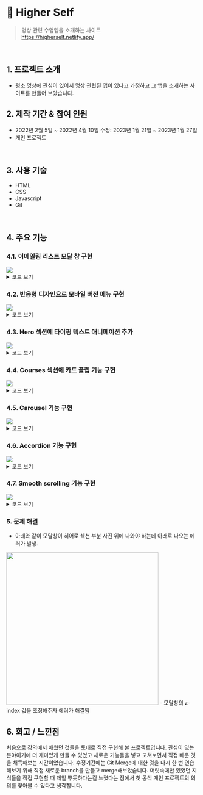 # :pushpin: Higher Self
>명상 관련 수업앱을 소개하는 사이트  
>https://higherself.netlify.app/

</br>

## 1. 프로젝트 소개
  - 평소 명상에 관심이 있어서 명상 관련된 앱이 있다고 가정하고 그 앱을 소개하는 사이트를 만들어 보았습니다. 
  
## 2. 제작 기간 & 참여 인원
- 2022년 2월 5일 ~ 2022년 4월 10일 수정: 2023년 1월 21일 ~ 2023년 1월 27일
- 개인 프로젝트

</br>

## 3. 사용 기술

  -  HTML
  -  CSS
  -  Javascript
  -  Git

</br>

## 4. 주요 기능

### 4.1. 이메일링 리스트 모달 창 구현
<img src="https://user-images.githubusercontent.com/90593162/228273346-be1e577f-6f4b-42ba-abee-a70725377415.gif">

<details>
<summary>코드 보기</summary>
<div markdown="1">

``` 
     <div id="myModal" class="modal">
        <div class="modal-content">
          <section class="email-section grid" id="subscribe">
            <div class="email-box">
              <button class="modal-close-btn" id="close">X</button>
              <h1>Subscribe Now</h1>
              <span>Get notified about the next update</span>

              <form action="#">
                <input type="text" name="name" placeholder="Name" />
                <input
                  type="email"
                  name="email-address"
                  placeholder="Email Address"
                />
                <button type="submit">Subscribe</button>
              </form>
            </div>
          </section>
        </div>
      </div>

      <div id="overlay" class="overlay"></div>

```
</div>
</details>

### 4.2. 반응형 디자인으로 모바일 버전 메뉴 구현
<img src="https://user-images.githubusercontent.com/90593162/228281628-fc6c9c57-4427-4754-8708-4d84340ffdae.gif">
<details>
<summary>코드 보기</summary>
<div markdown="1">

``` 
  const btnNavEl = document.querySelector(".btn-mobile-nav");
  const headerEl = document.querySelector(".header");

  btnNavEl.addEventListener("click", function () {
  headerEl.classList.toggle("nav-open");
});
  

```
</div>
</details>

### 4.3. Hero 섹션에 타이핑 텍스트 애니메이션 추가
<img src="https://user-images.githubusercontent.com/90593162/228287268-be919905-beb5-46f7-92e4-a57804976196.gif">

<details>
<summary>코드 보기</summary>
<div markdown="1">

``` 
   const heroTyping = "Meditate for self-discovery and potential.";
   const element = document.querySelector(".heading-primary");

  //The current index of the text being displayed
  let index = 0;
  const interval = setInterval(() => {
  //update the heroTyping
  element.textContent = heroTyping.slice(0, index);
  index++;
  //if all the text has been displayed, clear the interval
  if (index > heroTyping.length) {
    clearInterval(interval);
    }
  }, 100);  

```
</div>
</details>

### 4.4. Courses 섹션에 카드 플립 기능 구현
<img src="https://user-images.githubusercontent.com/90593162/228441762-801d7f51-566f-42f1-9a29-be7a41bf7083.gif">

<details>
<summary>코드 보기</summary>
<div markdown="1">

``` 
  function flipFunction() {
    let myElement = document.getElementById("theCard");
    myElement.classList.toggle("flipper");
  }  

```
</div>
</details>

### 4.5. Carousel 기능 구현
<img src="https://user-images.githubusercontent.com/90593162/228446103-65e3531b-f709-4e57-bc9c-489d164b7066.gif">

<details>
<summary>코드 보기</summary>
<div markdown="1">

``` 
const testimonials = [
  {
    id: 1,
    name: "Mellisa",
    img: "https://i.postimg.cc/qMyJzWmH/testimonial-2.jpg",
    text: "HigherSelf is great! It offers a wide variety of guided meditations that cater to different emotions and needs. The audio-guided meditations are led by professional and soothing voices. The progress tracking feature helps me stay consistent with my practice. Overall, it has been a great tool for improving my mental well-being.",
  },

  {
    id: 2,
    name: "David",
    img: "https://i.postimg.cc/XJjG84z5/testimonial-3.jpg",
    text: "HigherSelf offers a wide range of guided meditations that cater to different emotions and needs. The audio-guided meditations are led by professional and soothing voices. The progress tracking feature is also great for keeping me motivated and consistent. I highly recommend this app to anyone looking to improve their mental well-being.",
  },
  {
    id: 3,
    name: "John",
    img: "https://i.postimg.cc/YChCt8vJ/avatar-e278114ff56fefeca5b1d16823f204f4.jpg",
    text: "I was skeptical about higherSelf but this one exceeded my expectations.I would highly recommend this app to anyone looking to integrate meditation into their daily routine.",
  },
];

// select items
const img = document.getElementById("person-img");
console.log(img);
const text = document.getElementById("info");
const name = document.getElementById("author");

const leftBtn = document.querySelector(".btn--left");
const rightBtn = document.querySelector(".btn--right");

//set starting item

let currentItem = 0;

//load initial item
window.addEventListener("DOMContentLoaded", function () {
  showPerson();
});

//show person based on item

function showPerson() {
  const item = testimonials[currentItem];
  img.src = item.img;
  author.textContent = item.name;
  info.textContent = item.text;
}

//show next person

rightBtn.addEventListener("click", function () {
  currentItem++;
  if (currentItem > testimonials.length - 1) {
    currentItem = 0;
  }
  showPerson(currentItem);
});

//show previous person

leftBtn.addEventListener("click", function () {
  currentItem--;
  if (currentItem < 0) {
    currentItem = testimonials.length - 1;
  }
  showPerson(currentItem);
});

```
</div>
</details>
  
### 4.6. Accordion 기능 구현
<img src="https://user-images.githubusercontent.com/90593162/228459135-8ad50166-e040-47df-a555-9e5159d9094d.gif">

<details>
<summary>코드 보기</summary>
<div markdown="1">

``` 
const questions = document.querySelectorAll(".item");

questions.forEach(function (question) {
  const btn = question.querySelector(".open-icon");
  const closeBtn = question.querySelector(".close-icon");

  btn.addEventListener("click", function () {
    questions.forEach(function (item) {
      if (item !== questions) {
        item.classList.remove("open");
      }
    });
  });

  btn.addEventListener("click", function () {
    question.classList.toggle("open");
  });

  closeBtn.addEventListener("click", function () {
    question.classList.remove("open");
  });
});

```
</div>
</details>  

### 4.7. Smooth scrolling 기능 구현

<img src="https://user-images.githubusercontent.com/90593162/228462806-0afe6a51-401b-4945-b4fe-5875a2dd1e7a.gif">

<details>
<summary>코드 보기</summary>
<div markdown="1">
    
``` 
 // 1)select all links

    const allLinks = document.querySelectorAll("a:link");

// 2)select each link and prevent default
  
    allLinks.forEach(function (link) {
    link.addEventListener("click", function (e) {
    e.preventDefault();
    const href = link.getAttribute("href");

    // scroll back to top
    if (href === "#")
      window.scrollTo({
        top: 0,
        behavior: "smooth",
      });

    // Scroll to other links
    if (href !== "#" && href.startsWith("#")) {
      const sectionEl = document.querySelector(href);
      sectionEl.scrollIntoView({ behavior: "smooth" });

      //Close mbile navigation
      if (link.classList.contains("main-nav-link"))
        headerEl.classList.toggle("nav-open");
    }
  });
});
```
</div>
</details>  
  

### 5. 문제 해결
- 아래와 같이 모달창이 히어로 섹션 부분 사진 위에 나와야 하는데 아래로 나오는 에러가 발생.
<img src="https://velog.velcdn.com/images/pouryourlove/post/ca8322f6-219f-45ea-8e7c-49672ad425ec/image.png" width="400px">
- 모달창의 z-index 값을 조정해주자 에러가 해결됨


## 6. 회고 / 느낀점
처음으로 강의에서 배웠던 것들을 토대로 직접 구현해 본 프로젝트입니다. 관심이 있는 분야이기에 더 재미있게 만들 수 있었고 새로운 기능들을 넣고 고쳐보면서 직접 배운 것을 채득해보는 시간이었습니다. 수정기간에는 Git Merge에 대한 것을 다시 한 번 연습해보기 위해 직접 새로운 branch를 만들고 merge해보았습니다. 머릿속에만 있었던 지식들을 직접 구현할 때 제일 뿌듯하다는걸 느꼈다는 점에서 첫 공식 개인 프로젝트의 의의를 찾아볼 수 있다고 생각합니다.

